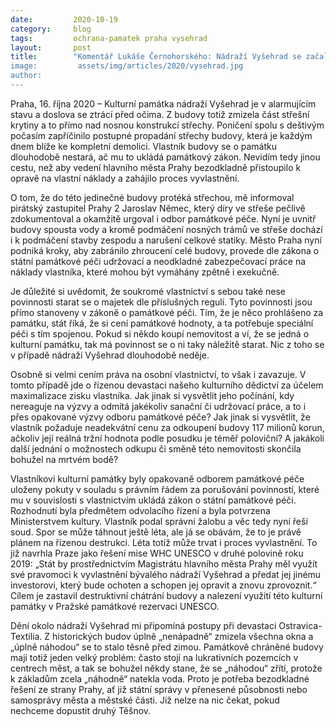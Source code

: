 ```yaml
---
date:         2020-10-19
category:     blog
tags:         ochrana-pamatek praha vysehrad
layout:       post
title:        "Komentář Lukáše Černohorského: Nádraží Vyšehrad se začala propadat střecha, majitel odmítá cokoliv řešit. Jedinou záchranou je oprava na náklady Prahy a odkup či vyvlastnění ze strany Ministerstva kultury  
image:         assets/img/articles/2020/vysehrad.jpg 
author:       
---
```


Praha, 16. října 2020 – Kulturní památka nádraží Vyšehrad je v alarmujícím stavu a doslova se ztrácí před očima. Z budovy totiž zmizela část střešní krytiny a to přímo nad nosnou konstrukcí střechy. Poničení spolu s deštivým počasím zapříčinilo postupné propadání střechy budovy, která je každým dnem blíže ke kompletní demolici. Vlastník budovy se o památku dlouhodobě nestará, ač mu to ukládá památkový zákon. Nevidím tedy jinou cestu, než aby vedení hlavního města Prahy bezodkladně přistoupilo k opravě na vlastní náklady a zahájilo proces vyvlastnění.

O tom, že do této jedinečné budovy protéká střechou, mě informoval pirátský zastupitel Prahy 2 Jaroslav Němec, který díry ve střeše pečlivě zdokumentoval a okamžitě urgoval i odbor památkové péče. Nyní je uvnitř budovy spousta vody a kromě podmáčení nosných trámů ve střeše dochází i k podmáčení stavby zespodu a narušení celkové statiky. Město Praha nyní podniká kroky, aby zabránilo zhroucení celé budovy, provede dle zákona o státní památkové péči udržovací a neodkladné zabezpečovací práce na náklady vlastníka, které mohou být vymáhány zpětně i exekučně.

Je důležité si uvědomit, že soukromé vlastnictví s sebou také nese povinnosti starat se o majetek dle příslušných regulí. Tyto povinnosti jsou přímo stanoveny v zákoně o památkové péči. Tím, že je něco prohlášeno za památku, stát říká, že si cení památkové hodnoty, a ta potřebuje speciální péči s tím spojenou. Pokud si někdo koupí nemovitost a ví, že se jedná o kulturní památku, tak má povinnost se o ni taky náležitě starat. Nic z toho se v případě nádraží Vyšehrad dlouhodobě neděje.

Osobně si velmi cením práva na osobní vlastnictví, to však i zavazuje. V tomto případě jde o řízenou devastaci našeho kulturního dědictví za účelem maximalizace zisku vlastníka. Jak jinak si vysvětlit jeho počínání, kdy nereaguje na výzvy a odmítá jakékoliv sanační či udržovací práce, a to i přes opakované výzvy odboru památkové péče? Jak jinak si vysvětlit, že vlastník požaduje neadekvátní cenu za odkoupení budovy 117 milionů korun, ačkoliv její reálná tržní hodnota podle posudku je téměř poloviční? A jakákoli další jednání o možnostech odkupu či směně této nemovitosti skončila bohužel na mrtvém bodě?

Vlastníkovi kulturní památky byly opakovaně odborem památkové péče uloženy pokuty v souladu s právním řádem za porušování povinností, které mu v souvislosti s vlastnictvím ukládá zákon o státní památkové péči. Rozhodnutí byla předmětem odvolacího řízení a byla potvrzena Ministerstvem kultury. Vlastník podal správní žalobu a věc tedy nyní řeší soud. Spor se může táhnout ještě léta, ale já se obávám, že to je právě plánem na řízenou destrukci. Léta totiž může trvat i proces vyvlastnění. To již navrhla Praze jako řešení mise WHC UNESCO v druhé polovině roku 2019: „Stát by prostřednictvím Magistrátu hlavního města Prahy měl využít své pravomoci k vyvlastnění bývalého nádraží Vyšehrad a předat jej jinému investorovi, který bude ochoten a schopen jej opravit a znovu zprovoznit.“ Cílem je zastavil destruktivní chátrání budovy a nalezení využití této kulturní památky v Pražské památkové rezervaci UNESCO.

Dění okolo nádraží Vyšehrad mi připomíná postupy při devastaci Ostravica-Textilia. Z historických budov úplně „nenápadně“ zmizela všechna okna a „úplně náhodou“ se to stalo těsně před zimou. Památkově chráněné budovy mají totiž jeden velký problém: často stojí na lukrativních pozemcích v centrech měst, a tak se bohužel někdy stane, že se „náhodou“ zřítí, protože k základům zcela „náhodně“ natekla voda. Proto je potřeba bezodkladné řešení ze strany Prahy, ať již státní správy v přenesené působnosti nebo samosprávy města a městské části. Již nelze na nic čekat, pokud nechceme dopustit druhý Těšnov.

